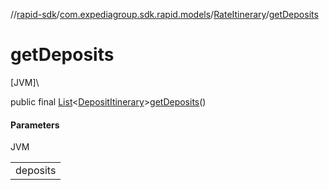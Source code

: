 //[rapid-sdk](../../../index.md)/[com.expediagroup.sdk.rapid.models](../index.md)/[RateItinerary](index.md)/[getDeposits](get-deposits.md)

# getDeposits

[JVM]\

public final [List](https://docs.oracle.com/javase/8/docs/api/java/util/List.html)&lt;[DepositItinerary](../-deposit-itinerary/index.md)&gt;[getDeposits](get-deposits.md)()

#### Parameters

JVM

| |
|---|
| deposits |
